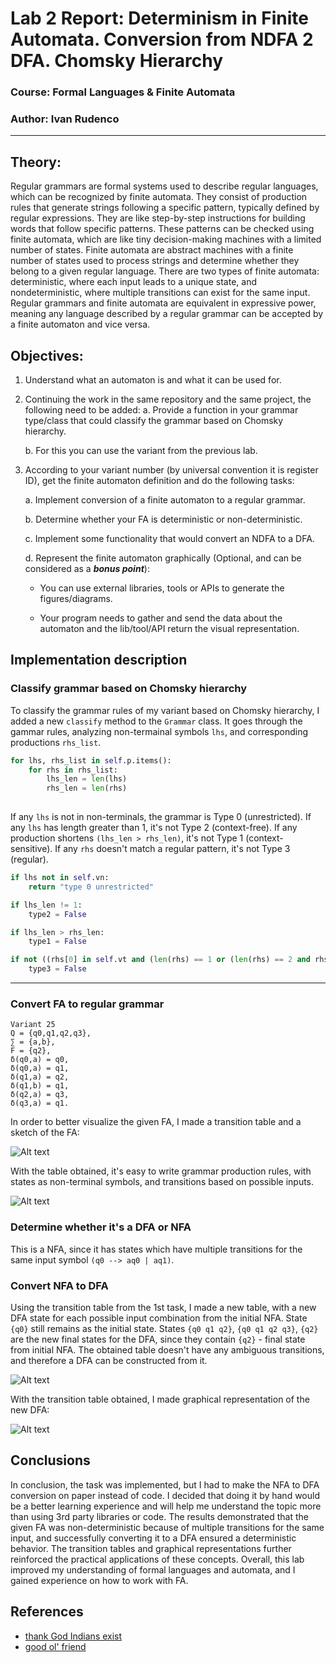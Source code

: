 # Lab 2 Report: Determinism in Finite Automata. Conversion from NDFA 2 DFA. Chomsky Hierarchy

### Course: Formal Languages & Finite Automata
### Author: Ivan Rudenco

----

## Theory:
Regular grammars are formal systems used to describe regular languages, which can be recognized by finite automata.
They consist of production rules that generate strings following a specific pattern, typically defined by regular expressions.
They are like step-by-step instructions for building words that follow specific patterns. These patterns can be checked using finite automata, which are like tiny decision-making machines with a limited number of states.
Finite automata are abstract machines with a finite number of states used to process strings and determine whether they belong to a given regular language.
There are two types of finite automata: deterministic, where each input leads to a unique state, and nondeterministic, where multiple transitions can exist for the same input.
Regular grammars and finite automata are equivalent in expressive power, meaning any language described by a regular grammar can be accepted by a finite automaton and vice versa.

## Objectives:

1. Understand what an automaton is and what it can be used for.

2. Continuing the work in the same repository and the same project, the following need to be added:
    a. Provide a function in your grammar type/class that could classify the grammar based on Chomsky hierarchy.

    b. For this you can use the variant from the previous lab.

3. According to your variant number (by universal convention it is register ID), get the finite automaton definition and do the following tasks:

    a. Implement conversion of a finite automaton to a regular grammar.

    b. Determine whether your FA is deterministic or non-deterministic.

    c. Implement some functionality that would convert an NDFA to a DFA.
    
    d. Represent the finite automaton graphically (Optional, and can be considered as a __*bonus point*__):
      
    - You can use external libraries, tools or APIs to generate the figures/diagrams.
        
    - Your program needs to gather and send the data about the automaton and the lib/tool/API return the visual representation.


## Implementation description
### Classify grammar based on Chomsky hierarchy

To classify the grammar rules of my variant based on Chomsky hierarchy, I added a new `classify` method to the `Grammar` class. It goes through the gammar rules, analyzing non-termainal symbols `lhs`, and corresponding productions `rhs_list`.


```py
for lhs, rhs_list in self.p.items():
    for rhs in rhs_list:
        lhs_len = len(lhs)
        rhs_len = len(rhs)
           
```

If any `lhs` is not in non-terminals, the grammar is Type 0 (unrestricted).
If any `lhs` has length greater than 1, it's not Type 2 (context-free).
If any production shortens `(lhs_len > rhs_len)`, it's not Type 1 (context-sensitive).
If any `rhs` doesn't match a regular pattern, it's not Type 3 (regular).

```py
if lhs not in self.vn:
    return "type 0 unrestricted"

if lhs_len != 1:
    type2 = False

if lhs_len > rhs_len:
    type1 = False

if not ((rhs[0] in self.vt and (len(rhs) == 1 or (len(rhs) == 2 and rhs[1] in self.vn)))):
    type3 = False
```

----

### Convert FA to regular grammar
```
Variant 25
Q = {q0,q1,q2,q3},
∑ = {a,b},
F = {q2},
δ(q0,a) = q0,
δ(q0,a) = q1,
δ(q1,a) = q2,
δ(q1,b) = q1,
δ(q2,a) = q3,
δ(q3,a) = q1.
```
In order to better visualize the given FA, I made a transition table and a sketch of the FA:

![Alt text](images/img4.png)

With the table obtained, it's easy to write grammar production rules, with states as non-terminal symbols, and transitions based on possible inputs.

![Alt text](images/img5.png)

### Determine whether it's a DFA or NFA

This is a NFA, since it has states which have multiple transitions for the same input symbol `(q0 --> aq0 | aq1)`.

### Convert NFA to DFA

Using the transition table from the 1st task, I made a new table, with a new DFA state for each possible input combination from the initial NFA. State `{q0}` still remains as the initial state. States `{q0 q1 q2}`, `{q0 q1 q2 q3}`, `{q2}` are the new final states for the DFA, since they contain `{q2}` - final state from initial NFA. The obtained table doesn't have any ambiguous transitions, and therefore a DFA can be constructed from it.

![Alt text](images/img6.png)

With the transition table obtained, I made graphical representation of the new DFA:

![Alt text](images/img7.png)

## Conclusions

In conclusion, the task was implemented, but I had to make the NFA to DFA conversion on paper instead of code. I decided that doing it by hand would be a better learning experience and will help me understand the topic more than using 3rd party libraries or code. The results demonstrated that the given FA was non-deterministic because of multiple transitions for the same input, and successfully converting it to a DFA ensured a deterministic behavior. The transition tables and graphical representations further reinforced the practical applications of these concepts. Overall, this lab improved my understanding of formal languages and automata, and I gained experience on how to work with FA.

## References
- [thank God Indians exist](https://www.youtube.com/watch?v=jN8zvENdjBg)
- [good ol' friend](https://chatgpt.com/)